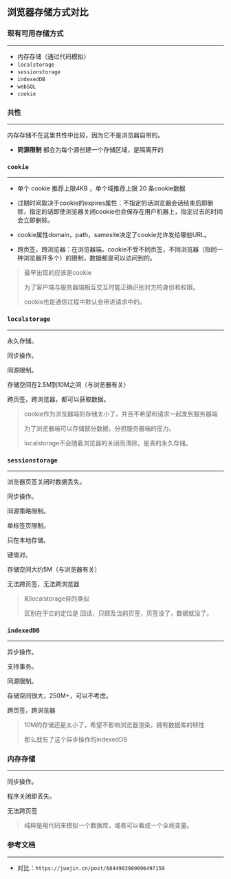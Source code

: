 ## 浏览器存储方式对比



### 现有可用存储方式

---

- 内存存储（通过代码模拟）
- `localstorage`
- `sessionstorage`
- `indexedDB`
- `webSQL`
- `cookie`



### 共性

---

内存存储不在这里共性中比较，因为它不是浏览器自带的。

- **同源限制** 都会为每个源创建一个存储区域，是隔离开的





### `cookie`

---

- 单个 cookie 推荐上限4KB ，单个域推荐上限 20 条cookie数据

- 过期时间取决于cookie的expires属性：不指定的话浏览器会话结束后即删除，指定的话即使浏览器关闭cookie也会保存在用户机器上，指定过去的时间会立即删除。
- cookie属性domain，path，samesite决定了cookie允许发给哪些URL。
- 跨页签，跨浏览器：在浏览器端，cookie不受不同页签，不同浏览器（指同一种浏览器开多个）的限制，数据都是可以访问到的。

> 最早出现的应该是cookie
>
> 为了客户端与服务器端相互交互时能正确识别对方的身份和权限。
>
> cookie也是通信过程中默认会带进请求中的。



### `localstorage`

---

永久存储。

同步操作。

同源限制。

存储空间在2.5M到10M之间（与浏览器有关）

跨页签，跨浏览器，都可以获取数据。

> cookie作为浏览器端的存储太小了，并且不希望和请求一起发到服务器端
>
> 为了浏览器端可以存储部分数据，分担服务器端的压力。
>
> localstorage不会随着浏览器的关闭而清除，是真的永久存储。



### `sessionstorage`

---

浏览器页签关闭时数据丢失。

同步操作。

同源策略限制。

单标签页限制。

只在本地存储。

键值对。

存储空间大约5M（与浏览器有关）

无法跨页签，无法跨浏览器

> 和localstorage目的类似
>
> 区别在于它的定位是 回话，只顾及当前页签，页签没了，数据就没了。



### `indexedDB`

---

异步操作。

支持事务。

同源限制。

存储空间很大，250M+，可以不考虑。

跨页签，跨浏览器

> 10M的存储还是太小了，希望不影响浏览器渲染，拥有数据库的特性
>
> 那么就有了这个异步操作的indexedDB



### 内存存储

---

同步操作。

程序关闭即丢失。

无法跨页签

> 纯粹是用代码来模拟一个数据库，或者可以看成一个全局变量。





### 参考文档

---

- 对比：`https://juejin.cn/post/6844903989096497159`